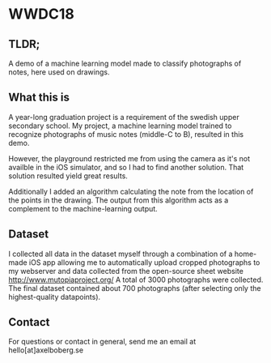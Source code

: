 # WWDC18

## TLDR;
A demo of a machine learning model made to classify photographs of notes, here used on drawings.

## What this is
A year-long graduation project is a requirement of the swedish upper secondary school.
My project, a machine learning model trained to recognize photographs of music notes (middle-C to B), resulted in this demo.

However, the playground restricted me from using the camera as it's not availble in the iOS simulator,
and so I had to find another solution. That solution resulted yield great results.

Additionally I added an algorithm calculating the note from the location of the points in the drawing.
The output from this algorithm acts as a complement to the machine-learning output.

## Dataset
I collected all data in the dataset myself through a combination of a home-made iOS app allowing me to automatically upload
cropped photographs to my webserver and data collected from the open-source sheet website http://www.mutopiaproject.org/
A total of 3000 photographs were collected.
The final dataset contained about 700 photographs (after selecting only the highest-quality datapoints).

## Contact
For questions or contact in general, send me an email at hello[at]axelboberg.se
